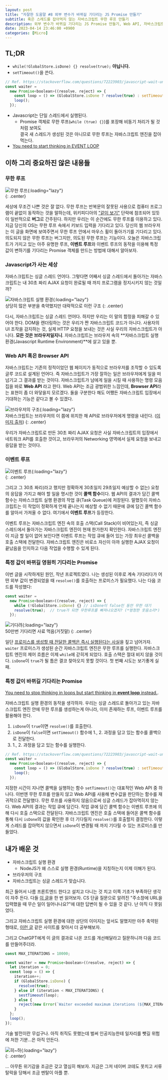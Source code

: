 ```yaml
---
layout: post
title: "자잘한 도움말 #8 외부 변수가 바뀌길 기다리는 JS Promise 만들기"
subtitle: 혹은 스레드를 잡아먹지 않는 자바스크립트 무한 루프 만들기
description: 외부 변수가 바뀌길 기다리는 JS Promise 만들기, Web API, 자바스크립트 실행 환경, Javascript Runtime
date: 2023-04-14 23:46:00 +0900
categories: [Micro]
---
```


## TL;DR

- `while(!GlobalStore.isDone) {} resolve(true);` **아닙니다.**
- `setTimeout()`을 쓴다.

```javascript
// Ref. https://stackoverflow.com/questions/72223903/javascript-wait-until-variable-is-set
const waiter =
  new Promise<boolean>((resolve, reject) => {
    const loop = () => (GlobalStore.isDone ? resolve(true) : setTimeout(loop));
    loop();
  });
```

- Javascript는 단일 스레드에서 실행된다.  
  - Promise 객체로 무한 루프(`while (true) {}`)를 포장해 비동기 처리가 될 것 처럼 보여도  
    결국 새 스레드가 생성된 것은 아니므로 무한 루프는 자바스크립트 엔진을 잡아먹는다.
- [You need to start thinking in EVENT LOOP](https://stackoverflow.com/questions/71866925/how-to-run-multiple-infinite-loops-without-blocking-each-other-node-js)

## 이하 그리 중요하진 않은 내용들

### 무한 루프

![무한 루프](https://i.postimg.cc/6qnpJnsj/image.jpg){:loading="lazy"}  
{: .center}

세상에 무조건 나쁜 것은 잘 없다. 무한 루프는 반복문의 잘못된 사용으로 컴퓨터 프로그램이 끝없이 동작하는 것을 말하는데, 위키피디아의 ["같이 보기"](https://ko.wikipedia.org/wiki/%EB%AC%B4%ED%95%9C_%EB%A3%A8%ED%94%84#%EA%B0%99%EC%9D%B4_%EB%B3%B4%EA%B8%B0) 단락에 참조되어 있듯이 일반적으로 **버그**로 간주된다. 하지만 우리는 이 순간에도 무한 루프를 이용하고 있다. 지금 당신의 OS는 무한 루프 속에서 키보드 입력을 기다리고 있다. 당신의 웹 브라우저는 이 글을 화면에 보여주면서 무한 루프 안에서 마우스 휠이 돌아가기를 기다리고 있다. 의도되지 않은 무한 루프는 버그지만, 의도된 무한 루프는 기능이다. 오늘은 자바스크립트가 가지고 있는 아주 유명한 루프, **이벤트 루프**와 이벤트 루프의 동작을 이용해 특정 값이 변하기를 기다리는 Promise 객체를 만드는 방법에 대해서 알아보자.

### Javascript가 사는 세상

자바스크립트는 싱글 스레드 언어다. 그렇다면 어째서 싱글 스레드에서 돌아가는 자바스크립트는 내 30초 짜리 AJAX 요청이 완료될 때 까지 프로그램을 정지시키지 않는 것일까?

![자바스크립트 실행 환경](https://i.postimg.cc/SK06Bwd5/Javascript-Runtime.png){:loading="lazy"}  
상당히 많은 부분을 축약했지만 대략적으로 이런 구조
{: .center}

다시, 자바스크립트는 싱글 스레드 언어다. 하지만 우리는 이 말의 함정을 피해갈 수 있어야 한다. DOM을 렌더링하는 것은 우리가 짠 자바스크립트 코드가 아니다. 사용자의 UI 조작을 감지하는 것, 실제 HTTP 요청을 보내는 것은 사실 우리의 자바스크립트가 아니다. **모든 것은 브라우저일지니**. 자바스크립트는 브라우저 속의 **자바스크립트 실행 환경(Javascript Runtime Environment)**에 살고 있을 뿐.

### Web API 혹은 Browser API

자바스크립트는 기존의 정적이었던 웹 페이지가 동적으로 브라우저를 조작할 수 있도록 글루 코드로 설계된 언어다. 즉 자바스크립트가 가장 잘하는 일은 브라우저에게 일을 떠넘기고 그 결과를 받는 것이다. 자바스크립트가 남에게 일을 시킬 때 사용하는 명령 모음집을 바로 **Web API** 라고 한다. Web API는 조금 광범위한 느낌인데, **Browser API**라는 표현이 좀 더 와닿을지 모르겠다. 둘을 구분한다 해도 어쨌든 자바스크립트 입장에서 기대하는 기능은 같다고 볼 수 있겠다.

![브라우저의 구조](https://i.postimg.cc/dVSFPTGt/browser.png){:loading="lazy"}  
자바스크립트는 브라우저의 이 쯤에 위치한 채 API로 브라우저에게 명령을 내린다. ([이미지 출처](https://web.dev/howbrowserswork/))
{: .center}

우리가 자바스크립트로 만든 30초 짜리 AJAX 요청은 사실 자바스크립트의 입장에서 네트워크 API를 호출한 것이고, 브라우저의 Networking 영역에서 실제 요청을 보내고 응답을 받는 것이다.

### 이벤트 루프

![이벤트 루프](https://i.postimg.cc/3wBQF8Tm/Event-Loop.png){:loading="lazy"}  
{: .center}

그리고 그 30초 짜리(라고 했지만 정확하게 30초일지 29초일지 예상할 수 없는) 요청의 응답을 가지고 해야 할 일을 명시한 것이 **콜백 함수**이다. 웹 API의 결과가 담긴 콜백 함수는 자바스크립트 실행 환경의 작업 큐(Task Queue)에 저장된다. 말했듯이 자바스크립트는 이 작업이 정확하게 언제 끝나는지 예상할 수 없기 때문에 큐에 담긴 콜백 함수를 알아서 가져올 수 없다. 여기에서 **이벤트 루프**가 등장한다.

이벤트 루프는 자바스크립트 엔진 속의 호출 스택(Call Stack)이 비어있는지, 즉 싱글 스레드에서 돌아가는 자바스크립트 엔진이 현재 한가한지 확인한다. 자바스크립트 엔진이 지금 할 일이 없어 보인다면 이벤트 루프는 작업 큐에 들어 있는 가장 최우선 콜백을 호출 스택에 전달한다. 자바스크립트 엔진은 비로소 자신이 아까 실행한 AJAX 요청이 끝났음을 인지하고 다음 작업을 수행할 수 있게 된다.

### 특정 값이 바뀌길 영원히 기다리는 Promise

이번 글을 시작하게된 원인, 작년 프로젝트였다. 나는 생성된 이후로 계속 기다리다가 어떤 외부 값이 변경되었을 때 `resolve()`를 호출하는 프로미스가 필요했다. 나는 다음 코드를 작성했다:

```javascript
const waiter =
  new Promise<boolean>((resolve, reject) => {
    while (!GlobalStore.isDone) {} // isDone이 false인 동안 무한 대기
    resolve(true);  // true가 되면 무한루프를 빠져나오겠지? (*멍청한 웃음소리*)
  });
```

![기다려](https://i.postimg.cc/rs8G3Rfy/20210623-60d2f2c8010ec.gif){:loading="lazy"}  
50만번 기다리면 사료 먹음(거짓말)
{: .center}

일단 [프로미스를 생성할 때 전달한 콜백은 즉시 실행된다는 사실](https://stackoverflow.com/questions/42118900/when-is-the-body-of-a-promise-constructor-callback-executed)을 짚고 넘어가자. `waiter` 프로미스가 생성된 순간 자바스크립트 엔진은 무한 루프를 실행한다. 자바스크립트 엔진의 제어 흐름은 이제 `while`에 갇히게 되었다. 호출 스택은 절대 비지 않을 것이다. `isDone`이 `true`가 될 틈은 결코 찾아오지 못할 것이다. 첫 번째 시도는 보기좋게 실패.

### 특정 값이 바뀌길 기다리는 Promise

[You need to stop thinking in loops but start thinking in **event loop** instead.](https://stackoverflow.com/questions/71866925/how-to-run-multiple-infinite-loops-without-blocking-each-other-node-js).

자바스크립트 실행 환경의 동작을 생각하자. 우리는 싱글 스레드로 돌아가고 있는 자바스크립트 엔진 안에 무한 루프를 생성하는게 아니라, 이미 존재하는 루프, 이벤트 루프를 활용해야 한다.

1. `isDone`이 `true`이면 `resolve()`를 호출한다.
2. `isDone`이 `false`이면 `setTimeout()` 함수에 1., 2. 과정을 담고 있는 함수를 콜백으로 전달한다.
3. 1., 2. 과정을 담고 있는 함수를 실행한다.

```javascript
// Ref. https://stackoverflow.com/questions/72223903/javascript-wait-until-variable-is-set
const waiter =
  new Promise<boolean>((resolve, reject) => {
    const loop = () => (GlobalStore.isDone ? resolve(true) : setTimeout(loop));
    loop();
  });
```

지정한 시간이 지나면 콜백을 실행하는 함수 `setTimeout()`는 대표적인 Web API 중 하나다. 이번엔 무한 루프를 만들지 않고 Web API를 사용해 변수값을 판단하는 함수를 재귀적으로 전달했다. 무한 루프를 사용하지 않음으로써 싱글 스레드가 잡아먹히지 않는다. Web API의 결과는 작업 큐에 담긴다. 작업 큐에 담긴 콜백 함수는 이벤트 루프에 의해 다시 호출 스택으로 전달된다. 자바스크립트 엔진은 호출 스택에 들어온 콜백 함수를 통해 다시 `isDone`의 값을 확인한 후 더 기다릴지 `resolve()`를 호출할지 결정한다. 이렇게 스레드를 잡아먹지 않으면서 `isDone`이 변경될 때 까지 기다릴 수 있는 프로미스를 만들었다.

## 내가 배운 것

- 자바스크립트 실행 환경
  - NodeJS가 왜 스스로 실행 환경(Runtime)을 지칭하는지 이제 이해가 된다.
- 브라우저의 구조
- 자바스크립트는 싱글 스레드가 맞습니다.

최근 들어서 나름 프론트엔드 한다고 설치고 다니는 것 치고 이쪽 기초가 부족하단 생각이 자주 든다. 다들 [이 글](https://d2.naver.com/helloworld/59361)을 한 번 읽어보자. CS 단골 질문으로 알려진 "주소창에 URL을 입력했을 때 무슨 일이 일어나나요?"에 대한 답변이 될 수 있을 것 같다. 난 아직 다 못읽었다.

그리고 자바스크립트 실행 환경에 대한 상단의 이미지는 앞서도 말했지만 아주 축약된 형태로, [이런 글](https://vahid.blog/post/2021-03-21-understanding-the-javascript-runtime-environment-and-dom-nodes/) 같은 사이트를 찾아서 더 공부해보자.

그리고 ChatGPT에게 이 글의 결과로 나온 코드를 개선해달라고 질문하니까 다음 코드를 만들어주더라.

```javascript
const MAX_ITERATIONS = 10000;

const waiter = new Promise<boolean>((resolve, reject) => {
  let iteration = 0;
  const loop = () => {
    iteration++;
    if (GlobalStore.isDone) {
      resolve(true);
    } else if (iteration < MAX_ITERATIONS) {
      sestTimeout(loop);
    } else {
      reject(new Error(`Waiter exceeded maximum iterations (${MAX_ITERATIONS})`));
    }
  };
  loop();
});
```

기술 발전이란 무섭구나. 아직 취직도 못했는데 벌써 인공지능한테 일자리를 뺏길 위험에 처한 기분...은 아직 안든다.

![히~하](https://i.postimg.cc/vHpXMc1t/2023-04-14-233556.png){:loading="lazy"}  
{: .center}

... 아무튼 위기감을 조금은 갖고 열심히 해보자. 지금은 그저 네이버 코테도 못치고 서류 탈락을 당해서 조금 멘탈이 아플 뿐.
